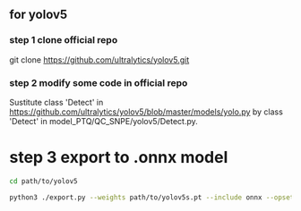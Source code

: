 ## for yolov5
### step 1 clone official repo
git clone https://github.com/ultralytics/yolov5.git
### step 2 modify some code in official repo
Sustitute class 'Detect' in https://github.com/ultralytics/yolov5/blob/master/models/yolo.py by class 'Detect' in model_PTQ/QC_SNPE/yolov5/Detect.py.
# step 3 export to .onnx model
```bash
cd path/to/yolov5
```
```bash
python3 ./export.py --weights path/to/yolov5s.pt --include onnx --opset 13
```
